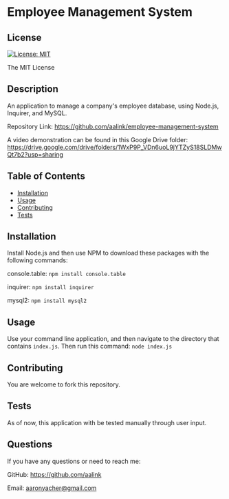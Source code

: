 # Employee Management System

  ## License
  [![License: MIT](https://img.shields.io/badge/License-MIT-yellow.svg)](https://opensource.org/licenses/MIT)
  
  The MIT License

## Description
An application to manage a company's employee database, using Node.js, Inquirer, and MySQL.

Repository Link: https://github.com/aalink/employee-management-system

A video demonstration can be found in this Google Drive folder: https://drive.google.com/drive/folders/1WxP9P_VDn6uoL9jYTZyS18SLDMwQt7b2?usp=sharing

<!-- ![Image/Gif](/assets/images/putfilenamehere) -->

## Table of Contents

- [Installation](#installation)
- [Usage](#usage)
- [Contributing](#contributing)
- [Tests](#tests)

## Installation
Install Node.js and then use NPM to download these packages with the following commands:

console.table: `npm install console.table`

inquirer: `npm install inquirer`

mysql2: `npm install mysql2`


## Usage
Use your command line application, and then navigate to the directory that contains `index.js`. Then run this command: `node index.js`

## Contributing
You are welcome to fork this repository.
## Tests
As of now, this application with be tested manually through user input.
## Questions
If you have any questions or need to reach me:

GitHub: https://github.com/aalink

Email: aaronyacher@gmail.com
